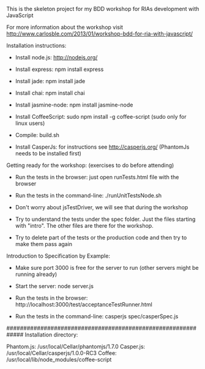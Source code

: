 This is the skeleton project for my BDD workshop for RIAs development with JavaScript

For more information about the workshop visit http://www.carlosble.com/2013/01/workshop-bdd-for-ria-with-javascript/


Installation instructions:

  - Install node.js: http://nodejs.org/

  - Install express: npm install express

  - Install jade: npm install jade

  - Install chai: npm install chai

  - Install jasmine-node: npm install jasmine-node

  - Install CoffeeScript: sudo npm install -g coffee-script (sudo only for linux users)

  - Compile: build.sh

  - Install CasperJs: for instructions see http://casperjs.org/ (PhantomJs needs to be installed first)



Getting ready for the workshop: (exercises to do before attending)

  - Run the tests in the browser: just open runTests.html file with the browser

  - Run the tests in the command-line: ./runUnitTestsNode.sh

  - Don't worry about jsTestDriver, we will see that during the workshop

  - Try to understand the tests under the spec folder. Just the files starting with "intro". The other files are there for the workshop. 

  - Try to delete part of the tests or the production code and then try to make them pass again


Introduction to Specification by Example:

  - Make sure port 3000 is free for the server to run (other servers might be running already)

  - Start the server: node server.js

  - Run the tests in the browser: http://localhost:3000/test/acceptanceTestRunner.html

  - Run the tests in the command-line: casperjs spec/casperSpec.js

#############################################################
Installation directory:

Phantom.js: /usr/local/Cellar/phantomjs/1.7.0
Casper.js:  /usr/local/Cellar/casperjs/1.0.0-RC3
Coffee: /usr/local/lib/node_modules/coffee-script

